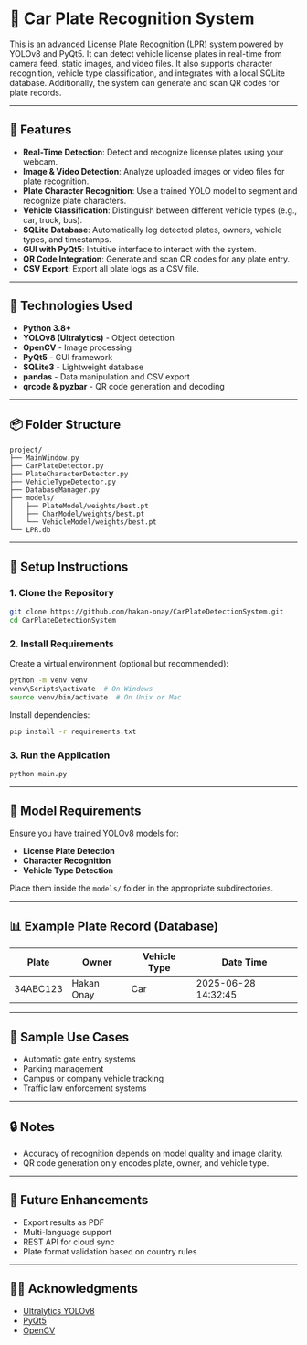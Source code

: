 
# 🚗 Car Plate Recognition System

This is an advanced License Plate Recognition (LPR) system powered by YOLOv8 and PyQt5. It can detect vehicle license plates in real-time from camera feed, static images, and video files. It also supports character recognition, vehicle type classification, and integrates with a local SQLite database. Additionally, the system can generate and scan QR codes for plate records.

---

## 🌟 Features

- **Real-Time Detection**: Detect and recognize license plates using your webcam.
- **Image & Video Detection**: Analyze uploaded images or video files for plate recognition.
- **Plate Character Recognition**: Use a trained YOLO model to segment and recognize plate characters.
- **Vehicle Classification**: Distinguish between different vehicle types (e.g., car, truck, bus).
- **SQLite Database**: Automatically log detected plates, owners, vehicle types, and timestamps.
- **GUI with PyQt5**: Intuitive interface to interact with the system.
- **QR Code Integration**: Generate and scan QR codes for any plate entry.
- **CSV Export**: Export all plate logs as a CSV file.

---

## 🧠 Technologies Used

- **Python 3.8+**
- **YOLOv8 (Ultralytics)** - Object detection
- **OpenCV** - Image processing
- **PyQt5** - GUI framework
- **SQLite3** - Lightweight database
- **pandas** - Data manipulation and CSV export
- **qrcode & pyzbar** - QR code generation and decoding

---

## 📦 Folder Structure

```
project/
├── MainWindow.py
├── CarPlateDetector.py
├── PlateCharacterDetector.py
├── VehicleTypeDetector.py
├── DatabaseManager.py
├── models/
│   ├── PlateModel/weights/best.pt
│   ├── CharModel/weights/best.pt
│   └── VehicleModel/weights/best.pt
└── LPR.db

```

---

## 🚀 Setup Instructions

### 1. Clone the Repository

```bash
git clone https://github.com/hakan-onay/CarPlateDetectionSystem.git
cd CarPlateDetectionSystem
```

### 2. Install Requirements

Create a virtual environment (optional but recommended):

```bash
python -m venv venv
venv\Scripts\activate  # On Windows
source venv/bin/activate  # On Unix or Mac
```

Install dependencies:

```bash
pip install -r requirements.txt
```

### 3. Run the Application

```bash
python main.py
```

---

## 🧪 Model Requirements

Ensure you have trained YOLOv8 models for:
- **License Plate Detection**
- **Character Recognition**
- **Vehicle Type Detection**

Place them inside the `models/` folder in the appropriate subdirectories.

---

## 📊 Example Plate Record (Database)

| Plate     | Owner       | Vehicle Type | Date Time           |
|-----------|-------------|--------------|---------------------|
| 34ABC123  | Hakan Onay  |     Car      | 2025-06-28 14:32:45 |

---

## 📸 Sample Use Cases

- Automatic gate entry systems
- Parking management
- Campus or company vehicle tracking
- Traffic law enforcement systems

---

## 🔒 Notes

- Accuracy of recognition depends on model quality and image clarity.
- QR code generation only encodes plate, owner, and vehicle type.

---

## 🧠 Future Enhancements

- Export results as PDF
- Multi-language support
- REST API for cloud sync
- Plate format validation based on country rules

---

## 🙋‍♂️ Acknowledgments

- [Ultralytics YOLOv8](https://github.com/ultralytics/ultralytics)
- [PyQt5](https://pypi.org/project/PyQt5/)
- [OpenCV](https://opencv.org/)
